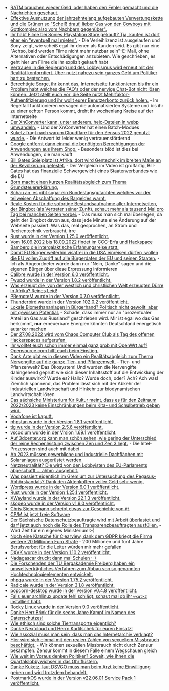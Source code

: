 * [RATM brauchen wieder Geld, oder haben den Fehler gemacht und die Nachrichten geschaut.](https://blog.fefe.de/?ts=9c3592a7)
* [Effektive Ausnutzung der jahrzehntelang aufgebauten Verwertungskette und die Grünen so "Scheiß drauf, lieber Gas von den Cowboys mit Gottkomplex also vom Nachbarn gegenüber".](https://blog.fefe.de/?ts=9c34285a)
* [Ihr habt Filme bei Sonies Playstation Store gekauft? Tja, kaufen ist dort eher ein "eventuell mal mieten".](https://www.borncity.com/blog/2022/07/11/sony-entfernt-gekaufte-studio-canal-filme-aus-playstation-store-zum-31-august-2022/) - Die Verleihlizenz ist ausgelaufen und Sony zeigt, wie scheiß egal ihr denen als Kunden seid. Es gibt nur eine "Achso, bald werden Filme nicht mehr nutzbar sein"-E-Mail, ohne Alternativen oder Entschädigungen anzubieten. Wie geschrieben, es geht hier um Filme die ihr explizit gekauft habt
* [Vertrauen in die Regierung und des Lobbyismus wird erneut mit der Realität konforntiert. Uber nutzt nahezu sein ganzes Geld um Politiker hart zu bestechen.](https://www.borncity.com/blog/2022/07/11/uber-files-schmutzige-lobby-kampagne-in-europa/)
* [Berechtigte Sorge, ihr kennt das, Internetseite funktionieren bis ihr ein Problem habt welches die FAQ's oder der nervige Chat-Bot nicht lösen können. Jetzt stellt euch vor, die Seite nutzt Mehrfaktor-Authentifizierung und ihr wollt eurer Benutzerkonto zurück holen.](https://utcc.utoronto.ca/~cks/space/blog/tech/MFAAccountRecoveryDistrust) - Im Regelfall funktionieren versagen die automatisierten Systeme und bis ihr zu einer echten Person kommt, dreht ihr wochenlang Kreise auf der Internetseite
* [Der XnConverter kann, unter anderem, heic-Dateien in webp umwandeln.](https://www.xnview.com/en/xnconvert/) - Und der XnConverter hat einen Batch-Modues
* [Kuketz fragt nach warum Cloudflare für den Zensus 2022 genutzt wurde.](https://www.kuketz-blog.de/fragdenstaat-antwort-vom-zensus-bezueglich-cloudflare/) - Die Antwort ist leider wenig vertrauensfördernd
* [Google entfernt dann einmal die benötigten Berechtigungen der Anwendungen aus ihrem Shop.](https://www.kuketz-blog.de/google-entfernt-informationen-zu-app-berechtigungen-aus-dem-playstore/) - Besonders blöd ist dies bei Anwendungen, die man kauft
* [Bill Gates Spielplatz ist Afrika, dort wird Gentechnik im breiten Maße an der Bevölkerung getestet.](https://www.youtube.com/watch?v=9Sl0As0EAxU) - Der Vergleich im Video ist großartig, Bill-Gates hat das finanzielle Schwergewicht eines Staatenverbundes wie die EU
* [Born macht einen kurzen Realitätsabgleich zum Thema Grundsteuererklärung.](https://www.borncity.com/blog/2022/07/11/neue-grundsteuererklrung-und-das-elster-chaos/)
* [Schau an, es gibt sogar ein Bundestagsgutachten welches vor der teilweisen Abschaffung des Bargeldes warnt.](https://www.borncity.com/blog/2022/07/11/bundestag-gutachter-warnung-vor-welt-ohne-bargeld/)
* [Reale Kosten für die sofortige Bestandsaufnahme aller Internetseiten, der Bingbot (als Vertreter seiner Zunft), schaut mehr als tausend Mal pro Tag bei manchen Seiten vorbei.](https://utcc.utoronto.ca/~cks/space/blog/web/BingbotFrontPageBlock) - Das muss man sich mal überlegen, da geht der Bingbot davon aus, dass jede Minute eine Änderung auf der Webseite passiert. Was das, real gesprochen, an Strom und Rechentechnik verbraucht, irre
* [Rust wurde in der Version 1.25.0 veröffentlicht.](https://blog.rust-lang.org/2022/07/11/Rustup-1.25.0.html)
* [Vom 16.09.2022 bis 18.09.2022 findet im CCC-Erfa und Hackspace Bamberg die intergalaktische Erfahrungsreise statt.](https://events.ccc.de/2022/07/11/erste-intergalaktische-erfahrungsreise/)
* [Damit EU Bürger weiterhin visafrei in die USA einreisen dürfen, wollen die EU vollen Zugriff auf alle Bürgerdaten der EU und seinen Staaten.](https://netzpolitik.org/2022/direktzugriff-auf-biometriedaten-fuenf-staaten-geben-forderung-der-us-regierung-nach-eu-abgeordnete-sprechen-von-erpressung/) - Ich als Abgeordneter würde dann nur "Nein, Danke" sagen und die eigenen Bürger über diese Erpressung informieren
* [Calibre wurde in der Version 6.0 veröffentlicht.](https://lwn.net/Articles/900674/)
* [Fwupd wurde in der Version 1.8.2 veröffentlicht.](https://www.phoronix.com/scan.php?page=news_item&px=Fwupd-1.8.2-Released)
* [Was erzeugt die, von der westlich und christlichen Welt erzeugten Dürre in Afrika? Reines Leid!](https://netzfrauen.org/2022/07/11/africa-28/)
* [PRemoteM wurde in der Version 0.7.0 veröffentlicht.](https://github.com/1Remote/PRemoteM/releases/tag/0.7.0)
* [Thunderbird wurde in der Version 102.0.2 veröffentlicht.](https://www.borncity.com/blog/2022/07/12/thunderbird-102-0-2/)
* [Lokale Biomethananlagen in Bürgerhand? Politisch nicht gewollt, aber mit gewissen Potential.](https://www.sonnenseite.com/de/energie/biomethan-potenziale-dauerhaft-und-zukunftsgerichtet-nutzen/) - Schade, dass immer nur an "prozentualer Anteil an Gas aus Russland" geschrieben wird. Mir ist egal wo das Gas herkommt, **nur** erneuerbare Energien könnten Deutschland energetisch autarker machen
* [Der 27.08.2022 wird vom Chaos Computer Club als Tag des offenen Hackerspaces aufgerufen.](https://www.ccc.de/de/updates/2022/offenehackerspaces)
* [Ihr wolltet euch schon immer einmal ganz grob mit OpenWrt auf? Opensource.com hilft euch beim Einstieg.](https://opensource.com/article/22/7/openwrt-open-source-firmware)
* [Dank Arte gibt es in diesem Video ein Realitätsabgleich zum Thema Nervengifte auf die ganze Tier- und Pflanzenwelt.](https://www.youtube.com/watch?v=IQDhdiXBWmE) - Tier- und Pflanzenwelt? Das Ökosystem! Und wurden die Nervengifte dahingehend geprüft wie sich dieser Inhaltsstoff auf die Entwicklung der Kinder auswirkt? Wurde es? Hallo? Wurde doch, oder? Ach? Ach was! Ziemlich spannend, das Problem lässt sich mit der Abkehr der industriellen Landwirtschaft und Hinkehr zur biodynamischen Landwirtschaft lösen
* [Das sächsiche Ministerium für Kultur meint, dass es für den Zeitraum 2022/2023 keine Einschränkungen beim Kita- und Schulbetrieb geben wird.](https://www.bildung.sachsen.de/blog/index.php/2022/07/12/herbstplan-keine-einschraenkungen-von-schul-und-kitabetrieb-vorgesehen/)
* [Vodafone ist kaputt.](https://www.borncity.com/blog/2022/07/12/vodafone-lte-strung-12-juli-2022/)
* [phpstan wurde in der Version 1.8.1 veröffentlicht.](https://github.com/phpstan/phpstan/releases/tag/1.8.1)
* [tig wurde in der Version 2.5.6 veröffentlicht.](https://github.com/jonas/tig/releases/tag/tig-2.5.6)
* [vscodium wurde in der Vrsion 1.69.1 veröffentlicht.](https://github.com/VSCodium/vscodium/releases/tag/1.69.1)
* [Auf 3dcenter.org kann man schön sehen, wie gering der Unterschied der reine Rechenleistung zwischen Zen und Zen 3 liegt.](https://www.3dcenter.org/news/news-des-12-juli-2022) - Die Intel-Prozessoren sind auch mit dabei
* [Ab 2023 müssen gewerbliche und industrielle Dachflächen mit Solaranlagen ausgerüstet werden.](https://www.sonnenseite.com/de/politik/bayerns-kabinett-beschliesst-solarpflicht-fuer-gewerbe-und-industrie-ab-2023/)
* [Netzneutralität? Die wird von den Lobbyisten des EU-Parlaments abgeschafft ... ähhm, ausgehölt.](https://www.patrick-breyer.de/eu-abgeordnete-kritisieren-die-plaene-der-kommission-zur-abschaffung-der-netzneutralitaet/)
* [Was passiert eigentlich im Gremium zur Untersuchung des Pegasus-Abhörskandals? Dank den Aktenkoffern voller Geld sehr wenig.](https://netzpolitik.org/2022/staatstrojaner-pegasus-sie-werden-in-anzuegen-kommen/)
* [Wordpress wurde in der Version 6.0.1 veröffentlicht.](https://wordpress.org/news/2022/07/wordpress-6-0-1-maintenance-release/)
* [Rust wurde in der Version 1.25.1 veröffentlicht.](https://blog.rust-lang.org/2022/07/12/Rustup-1.25.1.html)
* [XWayland wurde in der Version 22.1.3 veröffentlicht.](https://www.phoronix.com/scan.php?page=news_item&px=XWayland-22.1.3-Released)
* [skopeo wurde in der Version v1.9.0 veröffentlicht.](https://github.com/containers/skopeo/releases/tag/v1.9.0)
* [Chris Siebenmann schreibt etwas zur Geschichte von `#!`](https://utcc.utoronto.ca/~cks/space/blog/unix/ExecAndShebangHistory)
* [CP/M ist jetzt freie Software](https://www.borncity.com/blog/2022/07/14/cp-m-ist-nun-open-source-juli-2022/)
* [Der Sächsische Datenschutzbeauftragte wird mit Arbeit überlastet und darf jetzt auch noch die Rolle des Transparenzbeauftragten ausfüllen.](https://www.saechsdsb.de/liste-pressemitteilungen/679-saechsische-datenschutzbeauftragte-wird-auch-transparenzbeauftragte) - Wird Zeit für ein eigenes Ministerium!:-)
* [Noch eine Klatsche für Clearview, dank dem GDPR kriegt die Firma weitere 20 Millionen Euro Strafe](https://noyb.eu/en/second-eu-20-mio-fine-clearview-ai) - 200 Millionen und fünf Jahre Berufsverbot für die Leiter würden mir mehr gefallen
* [DXVK wurde in der Version 1.10.2 veröffentlicht.](https://www.phoronix.com/scan.php?page=news_item&px=DXVK-1.10.2-Released)
* [Nadagascar druckt dann mal Schulen :-)](https://netzfrauen.org/2022/07/13/africa-29/)
* [Die Forschenden der TU Bergakademie Freiberg haben ein umweltverträgliches Verfahren zum Abbau von so genannten Hochtechnologieelementen entwickelt.](https://tu-freiberg.de/presse/hochtechnologiemetalle-umweltvertraeglich-abbauen-membran-verfahren-zum-patent-angemeldet)
* [phpqa wurde in der Version 1.75.2 veröffentlicht.](https://github.com/jakzal/phpqa/releases/tag/v1.75.2)
* [Radicale wurde in der Version 3.1.8 veröffentlicht.](https://github.com/Kozea/Radicale/releases/tag/v3.1.8)
* [popcorn-desktop wurde in der Version v0.4.8 veröffentlicht.](https://github.com/popcorn-official/popcorn-desktop/releases/tag/v0.4.8)
* [Falls euer archlinux update fehl schlägt, schaut mal ob ihr `wxgtk2` installiert habt.](https://archlinux.org/news/wxwidgets-32-update-may-need-manual-intervention/)
* [Rocky Linux wurde in der Version 9.0 veröffentlicht.](https://lwn.net/Articles/901289/)
* [Danke Herr Brink für die sechs Jahre Kampf im Namen des Datenschutzes!](https://netzpolitik.org/2022/abgang-von-stefan-brink-konsequent-bis-zum-schluss/)
* [Wie ethisch sind solche Tiertransporte eigentlich?](https://netzfrauen.org/2022/07/14/animals-16/)
* [Danke Nextcloud und Herrn Karlitschek für euren Einsatz!](https://nextcloud.com/blog/galileo-presents-nextcloud-as-major-challenger-of-microsoft/)
* [Wie assozial muss man sein, dass man das Internetarchiv verklagt?](https://netzpolitik.org/2022/urheberrecht-internet-archive-wehrt-sich-gegen-millionenklage/)
* [Hier wird sich einmal mit den realen Zahlen von sexuellem Missbrauch beschäftigt.](https://netzpolitik.org/2022/ncmec-zahlen-erklaert-das-raunen-vom-millionenfachen-missbrauch/) - Wir können sexuellen Missbrauch nicht durch Zensur bekämpfen. Zensur kommt in diesem Falle einem Wegschauen gleich
* [Wie weit im Voraus denken Politiker? Soweit, wie ihnen die Quartalslobbywichser in das Ohr flüstern.](https://www.sonnenseite.com/de/politik/die-ampel-zerfaellt-beim-klimaschutz/)
* [Danke Kuketz, laut DSVGO muss man beim Arzt keine Einwilligung geben und wird trotzdem behandelt.](https://www.kuketz-blog.de/muss-ein-patient-eine-einwilligungserklaerung-beim-arzt-abgeben/)
* [PostmarkOS wurde in der Version v22.06.01 Service Pack 1 veröffentlicht.](https://postmarketos.org/blog/2022/07/17/v22.06.1-release/)
